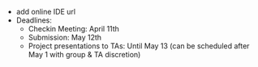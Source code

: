 * add online IDE url
* Deadlines:
  - Checkin Meeting: April 11th
  - Submission: May 12th
  - Project presentations to TAs: Until May 13 (can be scheduled after May 1 with group & TA discretion)